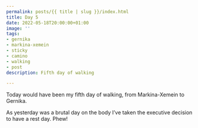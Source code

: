 ```yaml
---
permalink: posts/{{ title | slug }}/index.html
title: Day 5
date: 2022-05-18T20:00:00+01:00
image: ''
tags:
- gernika
- markina-xemein
- sticky
- camino
- walking
- post
description: Fifth day of walking

---
```

<!-- Excerpt Start --> 
Today would have been my fifth day of walking, from Markina-Xemein to Gernika. 
<!-- Excerpt End -->

As yesterday was a brutal day on the body I’ve taken the executive decision to have a rest day. Phew!
